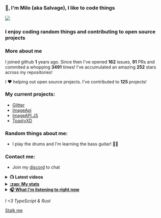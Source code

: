 ### 👋, I'm Milo (aka Salvage), I like to code things 

![](https://komarev.com/ghpvc/?username=Milo123459)

### I enjoy coding random things and contributing to open source projects

### More about me

I joined github **1** years ago. Since then I've opened **162** issues, **91** PRs and commited a whopping **3491** times! I've accumulated an amazing **252** stars across my repositories!

I ♥ helping out open source projects. I've contributed to **125** projects!

### My current projects:
* [Glitter](https://github.com/Milo123459/Glitter)
* [ImageApi](https://imageapi.fionn.live)
* [ImageAPI.JS](https://npmjs.com/package/imageapi.js)
* [ToastyXD](https://github.com/Shamil-FD/ToastyXD)

### Random things about me:
* I play the drums and I'm learning the bass guitar! 🥁🎸

### Contact me:
* Join my [discord](https://discord.gg/3ucGCpa) to chat

<details>
<summary><b>📺 Latest videos</b></summary>

<!-- YOUTUBE:START -->
- [Introducing Glitter](https://www.youtube.com/watch?v=PqXq_Uk0WuQ)
- [How to make a Discord.JS bot with JS! | Unban command](https://www.youtube.com/watch?v=ZMIL6GHUp9s)
- [How to make a Discord.JS bot with JS! | Very advanced modmail system](https://www.youtube.com/watch?v=68XuY5VCC0c)
- [How to make a Discord.JS bot with JS! | Purge command](https://www.youtube.com/watch?v=jxphVKlxcRQ)
- [How to make a Discord.JS bot with JS! | Did you mean system](https://www.youtube.com/watch?v=tmRBdXUf_VI)
<!-- YOUTUBE:END -->

</details>

<details>
<summary><u><b>:zap: My stats</b></u></summary>
<a href="https://github.com/Milo123459/Milo123459">
<img align="center" src="/github-metrics.svg" alt="Milo's github stats">
</a>
</details>

<details>
<summary> <u><b> 🎧 What I'm listening to right now </u></b></summary>
  
[![spotify-github-profile](https://spotify-github-profile.vercel.app/api/view?uid=ag4njzejamkgxd0nxc5br6s8n&cover_image=true&theme=novatorem)](https://spotify-github-profile.vercel.app/api/view?uid=ag4njzejamkgxd0nxc5br6s8n&redirect=true)
  
</details>

*I <3 TypeScript & Rust*

[Stalk me](https://gitstalk.netlify.app/Milo123459)
